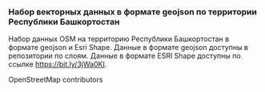 ### Набор векторных данных в формате geojson по территории Республики Башкортостан
Набор данных OSM на территорию Республики Башкортостан в формате geojson и Esri Shape.
Данные в формате geojson доступны в репозитории по слоям. 
Данные в формате ESRI Shape доступны по ссылке https://bit.ly/3jWa0KI.

OpenStreetMap contributors

